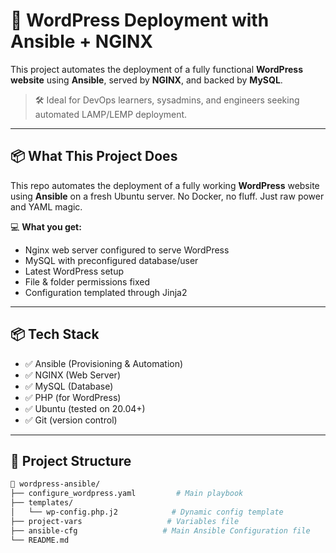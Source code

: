# 🚀 WordPress Deployment with Ansible + NGINX

This project automates the deployment of a fully functional **WordPress website** using **Ansible**, served by **NGINX**, and backed by **MySQL**.

> 🛠️ Ideal for DevOps learners, sysadmins, and engineers seeking automated LAMP/LEMP deployment.

---

## 📦 What This Project Does

This repo automates the deployment of a fully working **WordPress** website using **Ansible** on a fresh Ubuntu server. No Docker, no fluff. Just raw power and YAML magic.  

💻 **What you get:**
- Nginx web server configured to serve WordPress
- MySQL with preconfigured database/user
- Latest WordPress setup
- File & folder permissions fixed
- Configuration templated through Jinja2

---

## 📦 Tech Stack

- ✅ Ansible (Provisioning & Automation)
- ✅ NGINX (Web Server)
- ✅ MySQL (Database)
- ✅ PHP (for WordPress)
- ✅ Ubuntu (tested on 20.04+)
- ✅ Git (version control)

---

## 📁 Project Structure

```bash
📁 wordpress-ansible/
├── configure_wordpress.yaml         # Main playbook
├── templates/
│   └── wp-config.php.j2            # Dynamic config template
├── project-vars                   # Variables file
├── ansible-cfg                   # Main Ansible Configuration file
└── README.md